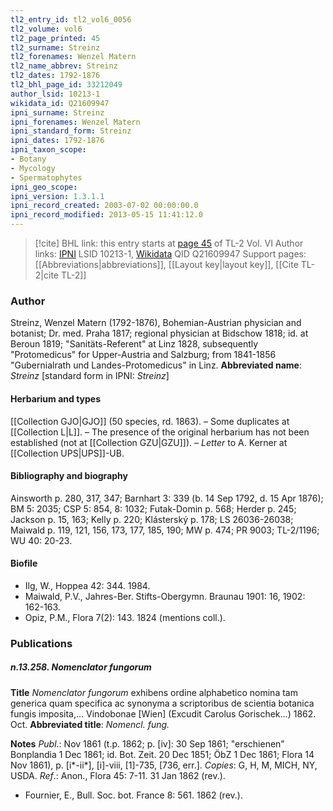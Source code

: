 ```yaml
---
tl2_entry_id: tl2_vol6_0056
tl2_volume: vol6
tl2_page_printed: 45
tl2_surname: Streinz
tl2_forenames: Wenzel Matern
tl2_name_abbrev: Streinz
tl2_dates: 1792-1876
tl2_bhl_page_id: 33212049
author_lsid: 10213-1
wikidata_id: Q21609947
ipni_surname: Streinz
ipni_forenames: Wenzel Matern
ipni_standard_form: Streinz
ipni_dates: 1792-1876
ipni_taxon_scope: 
- Botany
- Mycology
- Spermatophytes
ipni_geo_scope: 
ipni_version: 1.3.1.1
ipni_record_created: 2003-07-02 00:00:00.0
ipni_record_modified: 2013-05-15 11:41:12.0
---
```


> [!cite] BHL link: this entry starts at [page 45](https://www.biodiversitylibrary.org/page/33212049) of TL-2 Vol. VI
> Author links: [IPNI](https://www.ipni.org/a/10213-1) LSID 10213-1, [Wikidata](https://www.wikidata.org/wiki/Q21609947) QID Q21609947
> Support pages: [[Abbreviations|abbreviations]], [[Layout key|layout key]], [[Cite TL-2|cite TL-2]]

### Author

Streinz, Wenzel Matern (1792-1876), Bohemian-Austrian physician and botanist; Dr. med. Praha 1817; regional physician at Bidschow 1818; id. at Beroun 1819; "Sanitäts-Referent" at Linz 1828, subsequently "Protomedicus" for Upper-Austria and Salzburg; from 1841-1856 "Gubernialrath und Landes-Protomedicus" in Linz. 
**Abbreviated name**: *Streinz* \[standard form in IPNI: *Streinz*\]

#### Herbarium and types

[[Collection GJO|GJO]] (50 species, rd. 1863). – Some duplicates at [[Collection L|L]]. – The presence of the original herbarium has not been established (not at [[Collection GZU|GZU]]). – *Letter* to A. Kerner at [[Collection UPS|UPS]]-UB.

#### Bibliography and biography

Ainsworth p. 280, 317, 347; Barnhart 3: 339 (b. 14 Sep 1792, d. 15 Apr 1876); BM 5: 2035; CSP 5: 854, 8: 1032; Futak-Domin p. 568; Herder p. 245; Jackson p. 15, 163; Kelly p. 220; Klásterský p. 178; LS 26036-26038; Maiwald p. 119, 121, 156, 173, 177, 185, 190; MW p. 474; PR 9003; TL-2/1196; WU 40: 20-23.

#### Biofile

- Ilg, W., Hoppea 42: 344. 1984.
- Maiwald, P.V., Jahres-Ber. Stifts-Obergymn. Braunau 1901: 16, 1902: 162-163.
- Opiz, P.M., Flora 7(2): 143. 1824 (mentions coll.).

### Publications

##### n.13.258. Nomenclator fungorum

**Title**
*Nomenclator fungorum* exhibens ordine alphabetico nomina tam generica quam specifica ac synonyma a scriptoribus de scientia botanica fungis imposita,... Vindobonae \[Wien\] (Excudit Carolus Gorischek...) 1862. Oct.
**Abbreviated title**: *Nomencl. fung.*

**Notes**
*Publ*.: Nov 1861 (t.p. 1862; p. \[iv\]: 30 Sep 1861; "erschienen" Bonplandia 1 Dec 1861; id. Bot. Zeit. 20 Dec 1851; ÖbZ 1 Dec 1861; Flora 14 Nov 1861), p. \[i\*-ii\*\], \[i\]-viii, \[1\]-735, \[736, err.\]. *Copies*: G, H, M, MICH, NY, USDA.
*Ref*.: Anon., Flora 45: 7-11. 31 Jan 1862 (rev.).
- Fournier, E., Bull. Soc. bot. France 8: 561. 1862 (rev.).

